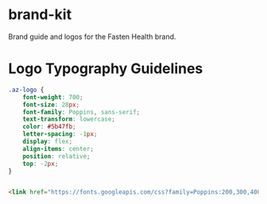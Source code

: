 # brand-kit
 Brand guide and logos for the Fasten Health brand. 


# Logo Typography Guidelines

```css
.az-logo {
    font-weight: 700;
    font-size: 28px;
    font-family: Poppins, sans-serif;
    text-transform: lowercase;
    color: #5b47fb;
    letter-spacing: -1px;
    display: flex;
    align-items: center;
    position: relative;
    top: -2px;
}
```

```html

<link href="https://fonts.googleapis.com/css?family=Poppins:200,300,400,600,700,800" rel="stylesheet"/>

```
